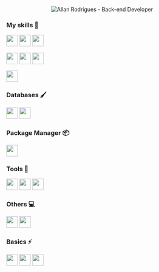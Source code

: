 <p align="center">
  <img src="./assets/Card.png" 
  alt="Allan Rodrigues - Back-end Developer" />
</p>

### My skills 🚀

<p>
   <img src="https://img.shields.io/badge/PHP-02569B?style=for-the-badge&logo=php&logoColor=white" height="30"/>
   <img src="https://img.shields.io/badge/laravel-E34F26?style=for-the-badge&logo=laravel&logoColor=white" height="30"/>
   <img src="https://img.shields.io/badge/CodeIgniter-f20a0a?style=for-the-badge&logo=CodeIgniter&logoColor=white" height="30"/>
</p>



<p>
   <img src="https://img.shields.io/badge/Bootstrap-563D7C?style=for-the-badge&logo=bootstrap&logoColor=white" height="30"/>  
   <img src="https://img.shields.io/badge/Vue.JS-42b883?style=for-the-badge&logo=Vue.JS&logoColor=white" height="30"/>
   <img src="https://img.shields.io/badge/jQuery-0769AD?style=for-the-badge&logo=jquery&logoColor=white" height="30"/>

</p>

<p>
   <img src="https://img.shields.io/badge/Wordpress-21759b?style=for-the-badge&logo=Wordpress&logoColor=white" height="30"/>

</p>

### Databases 🖌️

<p>
<img src="https://img.shields.io/badge/-MySQL-F29111?style=for-the-badge&logo=mysql&logoColor=white" height="30"/>
   <img src="https://img.shields.io/badge/MariaDB-003545?style=for-the-badge&logo=mariadb&logoColor=white" height="30"/>
</p>

### Package Manager 📦
<p>
    <img src="https://img.shields.io/badge/Composer-885630?style=for-the-badge&logo=composer&logoColor=white" height="30"/>
</p>

### Tools 🧰
<p>
     <img src="https://img.shields.io/badge/Docker-2CA5E0?style=for-the-badge&logo=docker&logoColor=white" height="30"/>
    <img src="http://img.shields.io/badge/-VS%20Code-007ACC?style=for-the-badge&logo=visual%20studio%20code&logoColor=white" height="30"/>
    <img src="https://img.shields.io/badge/phpstorm-7d4a82?style=for-the-badge&logo=phpstorm&logoColor=white" height="30"/>
</p>


### Others  💻

<p>
   <img src="http://img.shields.io/badge/-Git-F1502F?style=for-the-badge&logo=jquery&logoColor=white" height="30"/>
    <img src="http://img.shields.io/badge/-Github-000000?style=for-the-badge&logo=github&logoColor=white" height="30"/>
</p>


### Basics ⚡ 

<p>
<img src="https://img.shields.io/badge/JavaScript-F7DF1E?style=for-the-badge&logo=javascript&logoColor=black" height="30"/>
<img src="https://img.shields.io/badge/HTML5-E34F26?style=for-the-badge&logo=html5&logoColor=white" height="30"/>
<img src="https://img.shields.io/badge/CSS3-1572B6?style=for-the-badge&logo=css3&logoColor=white" height="30"/>
</p>



